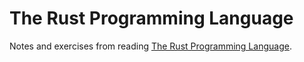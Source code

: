 # The Rust Programming Language
Notes and exercises from reading [The Rust Programming Language](https://doc.rust-lang.org/book/).
